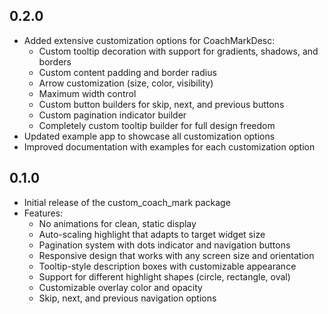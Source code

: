 ## 0.2.0

* Added extensive customization options for CoachMarkDesc:
  * Custom tooltip decoration with support for gradients, shadows, and borders
  * Custom content padding and border radius
  * Arrow customization (size, color, visibility)
  * Maximum width control
  * Custom button builders for skip, next, and previous buttons
  * Custom pagination indicator builder
  * Completely custom tooltip builder for full design freedom
* Updated example app to showcase all customization options
* Improved documentation with examples for each customization option

## 0.1.0

* Initial release of the custom_coach_mark package
* Features:
  * No animations for clean, static display
  * Auto-scaling highlight that adapts to target widget size
  * Pagination system with dots indicator and navigation buttons
  * Responsive design that works with any screen size and orientation
  * Tooltip-style description boxes with customizable appearance
  * Support for different highlight shapes (circle, rectangle, oval)
  * Customizable overlay color and opacity
  * Skip, next, and previous navigation options
